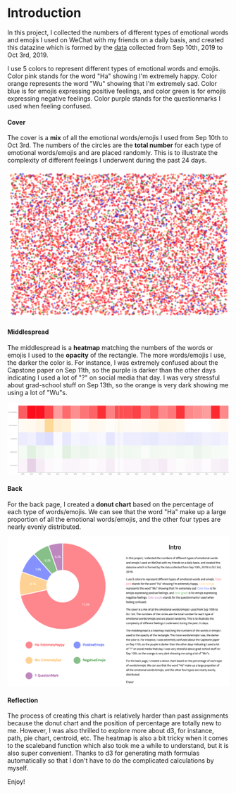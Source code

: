 # Introduction
In this project, I collected the numbers of different types of emotional words and emojis
I used on WeChat with my friends on a daily basis, and created this datazine which is formed
by the [data](https://github.com/CyndiJia/my-cdv-fall19/blob/master/my-work/week4/datazine-Cyndi/data.json) collected from Sep 10th, 2019 to Oct 3rd, 2019.

I use 5 colors to represent different types of emotional words and emojis. Color pink stands for the word "Ha" showing I'm extremely happy.
Color orange represents the word "Wu" showing that I'm extremely sad. Color blue is for emojis expressing positive feelings, and color green is for emojis expressing negative feelings. Color purple stands for the questionmarks I used when feeling confused.

#### Cover

The cover is a **mix** of all the emotional words/emojis I used from Sep 10th to Oct 3rd. The numbers of the circles are the **total number** for each type of emotional words/emojis and are placed randomly. This is to illustrate the complexity of different feelings I underwent during the past 24 days.

![cover](https://github.com/CyndiJia/my-cdv-fall19/blob/master/my-work/week4/datazine-Cyndi/cover.png)

#### Middlespread
The middlespread is a **heatmap** matching the numbers of the words or emojis I used to the **opacity** of the rectangle. The more words/emojis I use, the darker the color is. For instance, I was extremely confused about the Capstone paper on Sep 11th, so the purple is darker than the other days indicating I used a lot of "?" on social media that day. I was very stressful about grad-school stuff on Sep 13th, so the orange is very dark showing me using a lot of "Wu"s.

![middlespread](https://github.com/CyndiJia/my-cdv-fall19/blob/master/my-work/week4/datazine-Cyndi/middle.png)

#### Back
For the back page, I created a **donut chart** based on the percentage of each type of words/emojis. We can see that the word "Ha" make up a large proportion of all the emotional words/emojis, and the other four types are nearly evenly distributed.

![back](https://github.com/CyndiJia/my-cdv-fall19/blob/master/my-work/week4/datazine-Cyndi/back.png)

#### Reflection
The process of creating this chart is relatively harder than past assignments because the donut chart and the position of percentage are totally new to me. However, I was also thrilled to explore more about d3, for instance, path, pie chart, centroid, etc. The heatmap is also a bit tricky when it comes to the scaleband function which also took me a while to understand, but it is also super convenient. Thanks to d3 for generating math formulas automatically so that I don't have to do the complicated calculations by myself.

Enjoy!
